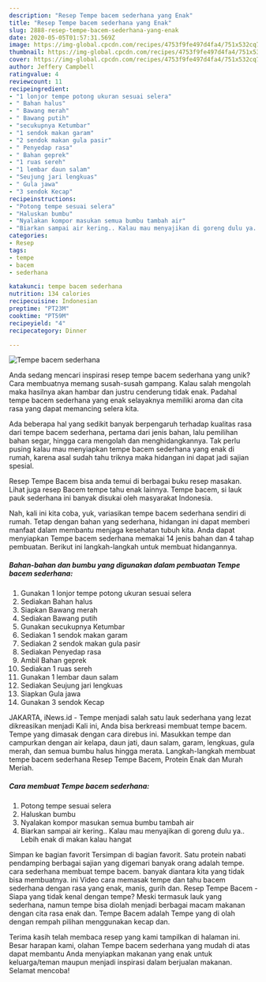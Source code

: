 ```yaml
---
description: "Resep Tempe bacem sederhana yang Enak"
title: "Resep Tempe bacem sederhana yang Enak"
slug: 2888-resep-tempe-bacem-sederhana-yang-enak
date: 2020-05-05T01:57:31.569Z
image: https://img-global.cpcdn.com/recipes/4753f9fe497d4fa4/751x532cq70/tempe-bacem-sederhana-foto-resep-utama.jpg
thumbnail: https://img-global.cpcdn.com/recipes/4753f9fe497d4fa4/751x532cq70/tempe-bacem-sederhana-foto-resep-utama.jpg
cover: https://img-global.cpcdn.com/recipes/4753f9fe497d4fa4/751x532cq70/tempe-bacem-sederhana-foto-resep-utama.jpg
author: Jeffery Campbell
ratingvalue: 4
reviewcount: 11
recipeingredient:
- "1 lonjor tempe potong ukuran sesuai selera"
- " Bahan halus"
- " Bawang merah"
- " Bawang putih"
- "secukupnya Ketumbar"
- "1 sendok makan garam"
- "2 sendok makan gula pasir"
- " Penyedap rasa"
- " Bahan geprek"
- "1 ruas sereh"
- "1 lembar daun salam"
- "Seujung jari lengkuas"
- " Gula jawa"
- "3 sendok Kecap"
recipeinstructions:
- "Potong tempe sesuai selera"
- "Haluskan bumbu"
- "Nyalakan kompor masukan semua bumbu tambah air"
- "Biarkan sampai air kering.. Kalau mau menyajikan di goreng dulu ya.. Lebih enak di makan kalau hangat"
categories:
- Resep
tags:
- tempe
- bacem
- sederhana

katakunci: tempe bacem sederhana 
nutrition: 134 calories
recipecuisine: Indonesian
preptime: "PT23M"
cooktime: "PT59M"
recipeyield: "4"
recipecategory: Dinner

---
```



![Tempe bacem sederhana](https://img-global.cpcdn.com/recipes/4753f9fe497d4fa4/751x532cq70/tempe-bacem-sederhana-foto-resep-utama.jpg)

Anda sedang mencari inspirasi resep tempe bacem sederhana yang unik? Cara membuatnya memang susah-susah gampang. Kalau salah mengolah maka hasilnya akan hambar dan justru cenderung tidak enak. Padahal tempe bacem sederhana yang enak selayaknya memiliki aroma dan cita rasa yang dapat memancing selera kita.

Ada beberapa hal yang sedikit banyak berpengaruh terhadap kualitas rasa dari tempe bacem sederhana, pertama dari jenis bahan, lalu pemilihan bahan segar, hingga cara mengolah dan menghidangkannya. Tak perlu pusing kalau mau menyiapkan tempe bacem sederhana yang enak di rumah, karena asal sudah tahu triknya maka hidangan ini dapat jadi sajian spesial.

Resep Tempe Bacem bisa anda temui di berbagai buku resep masakan. Lihat juga resep Bacem tempe tahu enak lainnya. Tempe bacem, si lauk pauk sederhana ini banyak disukai oleh masyarakat Indonesia.


Nah, kali ini kita coba, yuk, variasikan tempe bacem sederhana sendiri di rumah. Tetap dengan bahan yang sederhana, hidangan ini dapat memberi manfaat dalam membantu menjaga kesehatan tubuh kita. Anda dapat menyiapkan Tempe bacem sederhana memakai 14 jenis bahan dan 4 tahap pembuatan. Berikut ini langkah-langkah untuk membuat hidangannya.

<!--inarticleads1-->

##### Bahan-bahan dan bumbu yang digunakan dalam pembuatan Tempe bacem sederhana:

1. Gunakan 1 lonjor tempe potong ukuran sesuai selera
1. Sediakan  Bahan halus
1. Siapkan  Bawang merah
1. Sediakan  Bawang putih
1. Gunakan secukupnya Ketumbar
1. Sediakan 1 sendok makan garam
1. Sediakan 2 sendok makan gula pasir
1. Sediakan  Penyedap rasa
1. Ambil  Bahan geprek
1. Sediakan 1 ruas sereh
1. Gunakan 1 lembar daun salam
1. Sediakan Seujung jari lengkuas
1. Siapkan  Gula jawa
1. Gunakan 3 sendok Kecap


JAKARTA, iNews.id - Tempe menjadi salah satu lauk sederhana yang lezat dikreasikan menjadi Kali ini, Anda bisa berkreasi membuat tempe bacem. Tempe yang dimasak dengan cara direbus ini. Masukkan tempe dan campurkan dengan air kelapa, daun jati, daun salam, garam, lengkuas, gula merah, dan semua bumbu halus hingga merata. Langkah-langkah membuat tempe bacem sederhana Resep Tempe Bacem, Protein Enak dan Murah Meriah. 

<!--inarticleads2-->

##### Cara membuat Tempe bacem sederhana:

1. Potong tempe sesuai selera
1. Haluskan bumbu
1. Nyalakan kompor masukan semua bumbu tambah air
1. Biarkan sampai air kering.. Kalau mau menyajikan di goreng dulu ya.. Lebih enak di makan kalau hangat


Simpan ke bagian favorit Tersimpan di bagian favorit. Satu protein nabati pendamping berbagai sajian yang digemari banyak orang adalah tempe. cara sederhana membuat tempe bacem. banyak diantara kita yang tidak bisa membuatnya. ini Video cara memasak tempe dan tahu bacem sederhana dengan rasa yang enak, manis, gurih dan. Resep Tempe Bacem - Siapa yang tidak kenal dengan tempe? Meski termasuk lauk yang sederhana, namun tempe bisa diolah menjadi berbagai macam makanan dengan cita rasa enak dan. Tempe Bacem adalah Tempe yang di olah dengan rempah pilihan menggunakan kecap dan. 

Terima kasih telah membaca resep yang kami tampilkan di halaman ini. Besar harapan kami, olahan Tempe bacem sederhana yang mudah di atas dapat membantu Anda menyiapkan makanan yang enak untuk keluarga/teman maupun menjadi inspirasi dalam berjualan makanan. Selamat mencoba!
